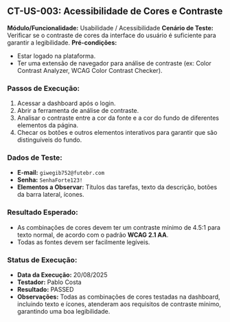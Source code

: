 ## CT-US-003: Acessibilidade de Cores e Contraste

**Módulo/Funcionalidade:** Usabilidade / Acessibilidade
**Cenário de Teste:** Verificar se o contraste de cores da interface do usuário é suficiente para garantir a legibilidade.
**Pré-condições:**
* Estar logado na plataforma.
* Ter uma extensão de navegador para análise de contraste (ex: Color Contrast Analyzer, WCAG Color Contrast Checker).

### Passos de Execução:
1.  Acessar a dashboard após o login.
2.  Abrir a ferramenta de análise de contraste.
3.  Analisar o contraste entre a cor da fonte e a cor do fundo de diferentes elementos da página.
4.  Checar os botões e outros elementos interativos para garantir que são distinguíveis do fundo.

### Dados de Teste:
* **E-mail:** `giwegib752@futebr.com`
* **Senha:** `SenhaForte123!`
* **Elementos a Observar:** Títulos das tarefas, texto da descrição, botões da barra lateral, ícones.

### Resultado Esperado:
* As combinações de cores devem ter um contraste mínimo de 4.5:1 para texto normal, de acordo com o padrão **WCAG 2.1 AA**.
* Todas as fontes devem ser facilmente legíveis.

### Status de Execução:
* **Data da Execução:** 20/08/2025
* **Testador:** Pablo Costa
* **Resultado:** PASSED
* **Observações:** Todas as combinações de cores testadas na dashboard, incluindo texto e ícones, atenderam aos requisitos de contraste mínimo, garantindo uma boa legibilidade.
